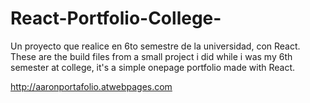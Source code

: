 # React-Portfolio-College-
Un proyecto que realice en 6to semestre de la universidad, con React.
These are the build files from a small project i did while i was my 6th semester at college, it's a simple onepage portfolio made with React.

http://aaronportafolio.atwebpages.com
